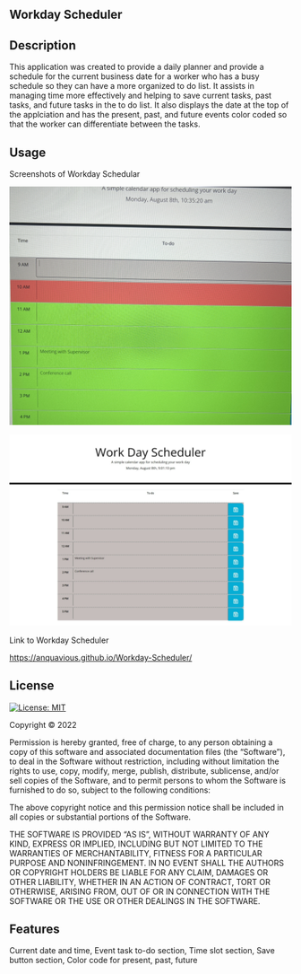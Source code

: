 ## Workday Scheduler

## Description 

This application was created to provide a daily planner and provide a schedule for the current business date for a worker who has a busy schedule so they can have a more organized to do list. It assists in managing time more effectively and helping to save current tasks, past tasks, and future tasks in the to do list. It also displays the date at the top of the applciation and has the present, past, and future events color coded so that the worker can differentiate between the tasks. 

## Usage
Screenshots of Workday Schedular 

![](Workday%20Scheduler%20Screenshot.jpg)

![](Workday%20Scheduler.jpeg)

Link to Workday Scheduler 

https://anquavious.github.io/Workday-Scheduler/

## License

[![License: MIT](https://img.shields.io/badge/License-MIT-yellow.svg)](https://opensource.org/licenses/MIT)

Copyright © 2022 <Anquavious Grant>

Permission is hereby granted, free of charge, to any person obtaining a copy of this software and associated documentation files (the “Software”), to deal in the Software without restriction, including without limitation the rights to use, copy, modify, merge, publish, distribute, sublicense, and/or sell copies of the Software, and to permit persons to whom the Software is furnished to do so, subject to the following conditions:

The above copyright notice and this permission notice shall be included in all copies or substantial portions of the Software.

THE SOFTWARE IS PROVIDED “AS IS”, WITHOUT WARRANTY OF ANY KIND, EXPRESS OR IMPLIED, INCLUDING BUT NOT LIMITED TO THE WARRANTIES OF MERCHANTABILITY, FITNESS FOR A PARTICULAR PURPOSE AND NONINFRINGEMENT. IN NO EVENT SHALL THE AUTHORS OR COPYRIGHT HOLDERS BE LIABLE FOR ANY CLAIM, DAMAGES OR OTHER LIABILITY, WHETHER IN AN ACTION OF CONTRACT, TORT OR OTHERWISE, ARISING FROM, OUT OF OR IN CONNECTION WITH THE SOFTWARE OR THE USE OR OTHER DEALINGS IN THE SOFTWARE.

## Features
Current date and time, Event task to-do section, Time slot section, Save button section, Color code for present, past, future